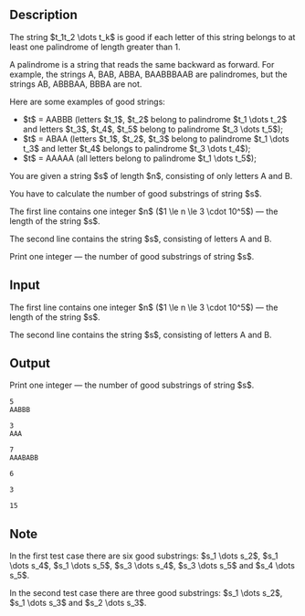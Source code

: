 ## Description

<div><p>The string $t_1t_2 \dots t_k$ is good if each letter of this string belongs to at least one palindrome of length <span class="tex-font-style-bf">greater</span> than <span class="tex-font-style-tt">1</span>.</p><p>A palindrome is a string that reads the same backward as forward. For example, the strings <span class="tex-font-style-tt">A</span>, <span class="tex-font-style-tt">BAB</span>, <span class="tex-font-style-tt">ABBA</span>, <span class="tex-font-style-tt">BAABBBAAB</span> are palindromes, but the strings <span class="tex-font-style-tt">AB</span>, <span class="tex-font-style-tt">ABBBAA</span>, <span class="tex-font-style-tt">BBBA</span> are not.</p><p>Here are some examples of good strings: </p><ul> <li> $t$ = <span class="tex-font-style-tt">AABBB</span> (letters $t_1$, $t_2$ belong to palindrome $t_1 \dots t_2$ and letters $t_3$, $t_4$, $t_5$ belong to palindrome $t_3 \dots t_5$); </li><li> $t$ = <span class="tex-font-style-tt">ABAA</span> (letters $t_1$, $t_2$, $t_3$ belong to palindrome $t_1 \dots t_3$ and letter $t_4$ belongs to palindrome $t_3 \dots t_4$); </li><li> $t$ = <span class="tex-font-style-tt">AAAAA</span> (all letters belong to palindrome $t_1 \dots t_5$); </li></ul><p>You are given a string $s$ of length $n$, consisting of <span class="tex-font-style-bf">only</span> letters <span class="tex-font-style-tt">A</span> and <span class="tex-font-style-tt">B</span>.</p><p>You have to calculate the number of good substrings of string $s$.</p></div><div class="input-specification"><p>The first line contains one integer $n$ ($1 \le n \le 3 \cdot 10^5$) — the length of the string $s$.</p><p>The second line contains the string $s$, consisting of letters <span class="tex-font-style-tt">A</span> and <span class="tex-font-style-tt">B</span>.</p></div><div class="output-specification"><p>Print one integer — the number of good substrings of string $s$.</p></div>

## Input

<p>The first line contains one integer $n$ ($1 \le n \le 3 \cdot 10^5$) — the length of the string $s$.</p><p>The second line contains the string $s$, consisting of letters <span class="tex-font-style-tt">A</span> and <span class="tex-font-style-tt">B</span>.</p>

## Output

<p>Print one integer — the number of good substrings of string $s$.</p>





```input1
5
AABBB
```




```input2
3
AAA
```




```input3
7
AAABABB
```




```output1
6
```




```output2
3
```




```output3
15
```



## Note

<p>In the first test case there are six good substrings: $s_1 \dots s_2$, $s_1 \dots s_4$, $s_1 \dots s_5$, $s_3 \dots s_4$, $s_3 \dots s_5$ and $s_4 \dots s_5$.</p><p>In the second test case there are three good substrings: $s_1 \dots s_2$, $s_1 \dots s_3$ and $s_2 \dots s_3$.</p>
